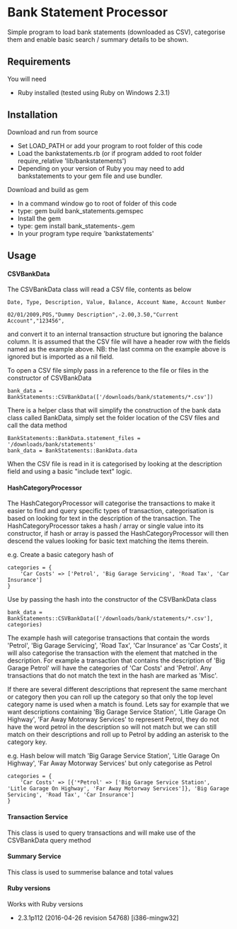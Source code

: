 Bank Statement Processor
=========================

Simple program to load bank statements (downloaded as CSV), categorise them and enable basic search / summary details to be shown. 

## Requirements

You will need 
* Ruby installed (tested using Ruby on Windows 2.3.1)

## Installation

Download and run from source
* Set LOAD_PATH or add your program to root folder of this code
* Load the bankstatements.rb (or if program added to root folder require_relative 'lib/bankstatements') 
* Depending on your version of Ruby you may need to add bankstatements to your gem file and use bundler.

Download and build as gem
* In a command  window go to root of folder of this code
* type: gem build bank_statements.gemspec
* Install the gem
* type: gem install bank_statements-<version>.gem
* In your program type require 'bankstatements'


## Usage

#### CSVBankData

The CSVBankData class will read a CSV file, contents as below 

````
Date, Type, Description, Value, Balance, Account Name, Account Number

02/01/2009,POS,"Dummy Description",-2.00,3.50,"Current Account","123456",
````

and convert it to an internal transaction structure but ignoring the balance column.
It is assumed that the CSV file will have a header row with the fields named as the example above.
NB: the last comma on the example above is ignored but is imported as a nil field.

To open a CSV file simply pass in a reference to the file or files in the constructor of CSVBankData

````
bank_data = BankStatements::CSVBankData(['/downloads/bank/statements/*.csv'])
````

There is a helper class that will simplify the construction of the bank data class called BankData, simply set the folder location of the CSV files and call the data method

````
BankStatements::BankData.statement_files = '/downloads/bank/statements'
bank_data = BankStatements::BankData.data
````

When the CSV file is read in it is categorised by looking at the description field and using a basic "include text" logic.

#### HashCategoryProcessor

The HashCategoryProcessor will categorise the transactions to make it easier to find and query specific types of transaction, categorisation is based on looking for text in the description of the transaction.
The HashCategoryProcessor takes a hash / array or single value into its constructor, if hash or array is passed the HashCategoryProcessor will then descend the values looking for basic text matching the items therein.

e.g. Create a basic category hash of
````
categories = {
    'Car Costs' => ['Petrol', 'Big Garage Servicing', 'Road Tax', 'Car Insurance']
}
````

Use by passing the hash into the constructor of the CSVBankData class
````
bank_data = BankStatements::CSVBankData(['/downloads/bank/statements/*.csv'], categories)
````

The example hash will categorise transactions that contain the words 'Petrol', 'Big Garage Servicing', 'Road Tax', 'Car Insurance' as 'Car Costs', it will also categorise the transaction with the element that matched in the description. For example a transaction that contains the description of 'Big Garage Petrol' will have the categories of 'Car Costs' and 'Petrol'.
Any transactions that do not match the text in the hash are marked as 'Misc'.

If there are several different descriptions that represent the same merchant or category then you can roll up the category so that only the top level category name is used when a match is found. Lets say for example that we want descriptions containing 'Big Garage Service Station', 'Litle Garage On Highway', 'Far Away Motorway Services' to represent Petrol, they do not have the word petrol in the description so will not match but we can still match on their descriptions and roll up to Petrol by adding an asterisk to the category key. 

e.g. Hash below will match 'Big Garage Service Station', 'Litle Garage On Highway', 'Far Away Motorway Services' but only categorise as Petrol
````
categories = {
    'Car Costs' => [{'*Petrol' => ['Big Garage Service Station', 'Litle Garage On Highway', 'Far Away Motorway Services']}, 'Big Garage Servicing', 'Road Tax', 'Car Insurance']
}
````

#### Transaction Service

This class is used to query transactions and will make use of the CSVBankData query method

#### Summary Service

This class is used to summerise balance and total values

#### Ruby versions

Works with Ruby versions
* 2.3.1p112 (2016-04-26 revision 54768) [i386-mingw32]

